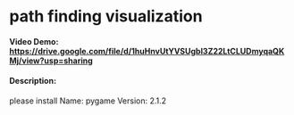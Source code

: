 # path finding visualization
#### Video Demo:  https://drive.google.com/file/d/1huHnvUtYVSUgbI3Z22LtCLUDmyqaQKMj/view?usp=sharing
#### Description:
please install 
Name: pygame
Version: 2.1.2

